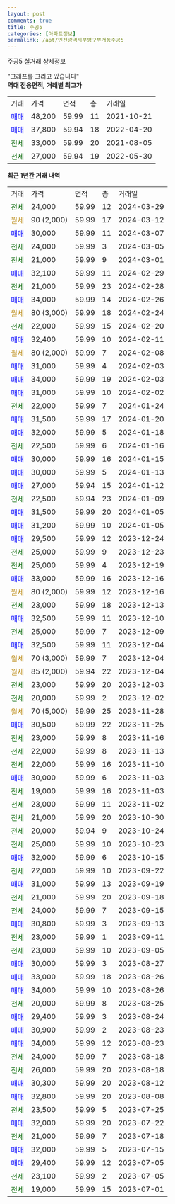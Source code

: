 ```yaml
---
layout: post
comments: true
title: 주공5
categories: [아파트정보]
permalink: /apt/인천광역시부평구부개동주공5
---
```


주공5 실거래 상세정보

<script type="text/javascript">
  google.charts.load('current', {'packages':['line', 'corechart']});
  google.charts.setOnLoadCallback(drawChart);

  function drawChart() {
    var data = new google.visualization.DataTable();
    data.addColumn('date', '거래일');
    data.addColumn('number', "매매");
    data.addColumn('number', "전세");
    data.addColumn('number', "전매");

    data.addRows([[new Date(Date.parse("2024-03-29")), null, 24000, null], [new Date(Date.parse("2024-03-12")), null, null, null], [new Date(Date.parse("2024-03-07")), 30000, null, null], [new Date(Date.parse("2024-03-05")), null, 24000, null], [new Date(Date.parse("2024-03-01")), null, 21000, null], [new Date(Date.parse("2024-02-29")), 32100, null, null], [new Date(Date.parse("2024-02-28")), null, 21000, null], [new Date(Date.parse("2024-02-26")), 34000, null, null], [new Date(Date.parse("2024-02-24")), null, null, null], [new Date(Date.parse("2024-02-20")), null, 22000, null], [new Date(Date.parse("2024-02-11")), 32400, null, null], [new Date(Date.parse("2024-02-08")), null, null, null], [new Date(Date.parse("2024-02-03")), 31000, null, null], [new Date(Date.parse("2024-02-03")), 34000, null, null], [new Date(Date.parse("2024-02-02")), 31000, null, null], [new Date(Date.parse("2024-01-24")), null, 22000, null], [new Date(Date.parse("2024-01-20")), 31500, null, null], [new Date(Date.parse("2024-01-18")), 32000, null, null], [new Date(Date.parse("2024-01-16")), null, 22500, null], [new Date(Date.parse("2024-01-15")), 30000, null, null], [new Date(Date.parse("2024-01-13")), 30000, null, null], [new Date(Date.parse("2024-01-12")), 27000, null, null], [new Date(Date.parse("2024-01-09")), null, 22500, null], [new Date(Date.parse("2024-01-05")), 31500, null, null], [new Date(Date.parse("2024-01-05")), 31200, null, null], [new Date(Date.parse("2023-12-24")), 29500, null, null], [new Date(Date.parse("2023-12-23")), null, 25000, null], [new Date(Date.parse("2023-12-19")), null, 25000, null], [new Date(Date.parse("2023-12-16")), 33000, null, null], [new Date(Date.parse("2023-12-16")), null, null, null], [new Date(Date.parse("2023-12-13")), null, 23000, null], [new Date(Date.parse("2023-12-10")), 32500, null, null], [new Date(Date.parse("2023-12-09")), null, 25000, null], [new Date(Date.parse("2023-12-04")), 32500, null, null], [new Date(Date.parse("2023-12-04")), null, null, null], [new Date(Date.parse("2023-12-04")), null, null, null], [new Date(Date.parse("2023-12-03")), null, 23000, null], [new Date(Date.parse("2023-12-02")), null, 20000, null], [new Date(Date.parse("2023-11-28")), null, null, null], [new Date(Date.parse("2023-11-25")), 30500, null, null], [new Date(Date.parse("2023-11-16")), null, 23000, null], [new Date(Date.parse("2023-11-13")), null, 22000, null], [new Date(Date.parse("2023-11-10")), null, 22000, null], [new Date(Date.parse("2023-11-03")), 30000, null, null], [new Date(Date.parse("2023-11-03")), null, 19000, null], [new Date(Date.parse("2023-11-02")), null, 23000, null], [new Date(Date.parse("2023-10-30")), null, 21000, null], [new Date(Date.parse("2023-10-24")), null, 20000, null], [new Date(Date.parse("2023-10-23")), null, 25000, null], [new Date(Date.parse("2023-10-15")), 32000, null, null], [new Date(Date.parse("2023-09-22")), null, 22000, null], [new Date(Date.parse("2023-09-19")), 31000, null, null], [new Date(Date.parse("2023-09-18")), null, 21000, null], [new Date(Date.parse("2023-09-15")), null, 24000, null], [new Date(Date.parse("2023-09-13")), 30800, null, null], [new Date(Date.parse("2023-09-11")), null, 23000, null], [new Date(Date.parse("2023-09-05")), null, 23000, null], [new Date(Date.parse("2023-08-27")), 30000, null, null], [new Date(Date.parse("2023-08-26")), 33000, null, null], [new Date(Date.parse("2023-08-26")), 34000, null, null], [new Date(Date.parse("2023-08-25")), null, 20000, null], [new Date(Date.parse("2023-08-24")), 29400, null, null], [new Date(Date.parse("2023-08-23")), 30900, null, null], [new Date(Date.parse("2023-08-23")), 34000, null, null], [new Date(Date.parse("2023-08-18")), null, 24000, null], [new Date(Date.parse("2023-08-18")), null, 26000, null], [new Date(Date.parse("2023-08-12")), 30300, null, null], [new Date(Date.parse("2023-08-08")), 32800, null, null], [new Date(Date.parse("2023-07-25")), null, 23500, null], [new Date(Date.parse("2023-07-22")), 32000, null, null], [new Date(Date.parse("2023-07-18")), null, 21000, null], [new Date(Date.parse("2023-07-15")), 32000, null, null], [new Date(Date.parse("2023-07-05")), 29400, null, null], [new Date(Date.parse("2023-07-05")), null, 23100, null], [new Date(Date.parse("2023-07-01")), null, 19000, null]]);

    var options = {
      hAxis: {
        format: 'yyyy/MM/dd'
      },    
      lineWidth: 0,
      pointsVisible: true,    
      title: '최근 1년간 유형별 실거래가 분포',
      legend: { position: 'bottom' }
    };

    var formatter = new google.visualization.NumberFormat({pattern:'###,###'} );
    formatter.format(data, 1);
    formatter.format(data, 2);
    
    setTimeout(function() {
        var chart = new google.visualization.LineChart(document.getElementById('columnchart_material'));
        chart.draw(data, (options));
        document.getElementById('loading').style.display = 'none';
    }, 200);
  }
</script>


<div id="loading" style="z-index:20; display: block; margin-left: 0px">"그래프를 그리고 있습니다"</div>
<div id="columnchart_material" style="width: 95%; margin-left: 0px; display: block"></div>
<!-- contents start -->
<b>역대 전용면적, 거래별 최고가</b>
<table class="sortable">
    <tr>
      <td>거래</td>
      <td>가격</td>
      <td>면적</td>
      <td>층</td>
      <td>거래일</td>
    </tr>
        <tr>
          <td><a style="color: blue">매매</a></td>
          <td>48,200</td>
          <td>59.99</td>
          <td>11</td>
          <td>2021-10-21</td>
        </tr>            <tr>
          <td><a style="color: blue">매매</a></td>
          <td>37,800</td>
          <td>59.94</td>
          <td>18</td>
          <td>2022-04-20</td>
        </tr>        
        <tr>
              <td><a style="color: darkgreen">전세</a></td>
              <td>33,000</td>
              <td>59.99</td>
              <td>20</td>
              <td>2021-08-05</td>
            </tr>            <tr>
              <td><a style="color: darkgreen">전세</a></td>
              <td>27,000</td>
              <td>59.94</td>
              <td>19</td>
              <td>2022-05-30</td>
            </tr>        
    
</table>

<b>최근 1년간 거래 내역</b>

<table class="sortable">
    <tr>
      <td>거래</td>
      <td>가격</td>
      <td>면적</td>
      <td>층</td>
      <td>거래일</td>
    </tr>
    <tr>
      <td><a style="color: darkgreen">전세</a></td>
      <td>24,000</td>
      <td>59.99</td>
      <td>12</td>
      <td>2024-03-29</td>
    </tr>          <tr>
      <td><a style="color: darkgoldenrod">월세</a></td>
      <td>90 (2,000)</td>
      <td>59.99</td>
      <td>17</td>
      <td>2024-03-12</td>
    </tr>          <tr>
      <td><a style="color: blue">매매</a></td>
      <td>30,000</td>
      <td>59.99</td>
      <td>11</td>
      <td>2024-03-07</td>
    </tr>          <tr>
      <td><a style="color: darkgreen">전세</a></td>
      <td>24,000</td>
      <td>59.99</td>
      <td>3</td>
      <td>2024-03-05</td>
    </tr>          <tr>
      <td><a style="color: darkgreen">전세</a></td>
      <td>21,000</td>
      <td>59.99</td>
      <td>9</td>
      <td>2024-03-01</td>
    </tr>          <tr>
      <td><a style="color: blue">매매</a></td>
      <td>32,100</td>
      <td>59.99</td>
      <td>11</td>
      <td>2024-02-29</td>
    </tr>          <tr>
      <td><a style="color: darkgreen">전세</a></td>
      <td>21,000</td>
      <td>59.99</td>
      <td>23</td>
      <td>2024-02-28</td>
    </tr>          <tr>
      <td><a style="color: blue">매매</a></td>
      <td>34,000</td>
      <td>59.99</td>
      <td>14</td>
      <td>2024-02-26</td>
    </tr>          <tr>
      <td><a style="color: darkgoldenrod">월세</a></td>
      <td>80 (3,000)</td>
      <td>59.99</td>
      <td>18</td>
      <td>2024-02-24</td>
    </tr>          <tr>
      <td><a style="color: darkgreen">전세</a></td>
      <td>22,000</td>
      <td>59.99</td>
      <td>15</td>
      <td>2024-02-20</td>
    </tr>          <tr>
      <td><a style="color: blue">매매</a></td>
      <td>32,400</td>
      <td>59.99</td>
      <td>10</td>
      <td>2024-02-11</td>
    </tr>          <tr>
      <td><a style="color: darkgoldenrod">월세</a></td>
      <td>80 (2,000)</td>
      <td>59.99</td>
      <td>7</td>
      <td>2024-02-08</td>
    </tr>          <tr>
      <td><a style="color: blue">매매</a></td>
      <td>31,000</td>
      <td>59.99</td>
      <td>4</td>
      <td>2024-02-03</td>
    </tr>          <tr>
      <td><a style="color: blue">매매</a></td>
      <td>34,000</td>
      <td>59.99</td>
      <td>19</td>
      <td>2024-02-03</td>
    </tr>          <tr>
      <td><a style="color: blue">매매</a></td>
      <td>31,000</td>
      <td>59.99</td>
      <td>10</td>
      <td>2024-02-02</td>
    </tr>          <tr>
      <td><a style="color: darkgreen">전세</a></td>
      <td>22,000</td>
      <td>59.99</td>
      <td>7</td>
      <td>2024-01-24</td>
    </tr>          <tr>
      <td><a style="color: blue">매매</a></td>
      <td>31,500</td>
      <td>59.99</td>
      <td>17</td>
      <td>2024-01-20</td>
    </tr>          <tr>
      <td><a style="color: blue">매매</a></td>
      <td>32,000</td>
      <td>59.99</td>
      <td>5</td>
      <td>2024-01-18</td>
    </tr>          <tr>
      <td><a style="color: darkgreen">전세</a></td>
      <td>22,500</td>
      <td>59.99</td>
      <td>6</td>
      <td>2024-01-16</td>
    </tr>          <tr>
      <td><a style="color: blue">매매</a></td>
      <td>30,000</td>
      <td>59.99</td>
      <td>16</td>
      <td>2024-01-15</td>
    </tr>          <tr>
      <td><a style="color: blue">매매</a></td>
      <td>30,000</td>
      <td>59.99</td>
      <td>5</td>
      <td>2024-01-13</td>
    </tr>          <tr>
      <td><a style="color: blue">매매</a></td>
      <td>27,000</td>
      <td>59.94</td>
      <td>15</td>
      <td>2024-01-12</td>
    </tr>          <tr>
      <td><a style="color: darkgreen">전세</a></td>
      <td>22,500</td>
      <td>59.94</td>
      <td>23</td>
      <td>2024-01-09</td>
    </tr>          <tr>
      <td><a style="color: blue">매매</a></td>
      <td>31,500</td>
      <td>59.99</td>
      <td>20</td>
      <td>2024-01-05</td>
    </tr>          <tr>
      <td><a style="color: blue">매매</a></td>
      <td>31,200</td>
      <td>59.99</td>
      <td>10</td>
      <td>2024-01-05</td>
    </tr>          <tr>
      <td><a style="color: blue">매매</a></td>
      <td>29,500</td>
      <td>59.99</td>
      <td>12</td>
      <td>2023-12-24</td>
    </tr>          <tr>
      <td><a style="color: darkgreen">전세</a></td>
      <td>25,000</td>
      <td>59.99</td>
      <td>9</td>
      <td>2023-12-23</td>
    </tr>          <tr>
      <td><a style="color: darkgreen">전세</a></td>
      <td>25,000</td>
      <td>59.99</td>
      <td>4</td>
      <td>2023-12-19</td>
    </tr>          <tr>
      <td><a style="color: blue">매매</a></td>
      <td>33,000</td>
      <td>59.99</td>
      <td>16</td>
      <td>2023-12-16</td>
    </tr>          <tr>
      <td><a style="color: darkgoldenrod">월세</a></td>
      <td>80 (2,000)</td>
      <td>59.99</td>
      <td>12</td>
      <td>2023-12-16</td>
    </tr>          <tr>
      <td><a style="color: darkgreen">전세</a></td>
      <td>23,000</td>
      <td>59.99</td>
      <td>18</td>
      <td>2023-12-13</td>
    </tr>          <tr>
      <td><a style="color: blue">매매</a></td>
      <td>32,500</td>
      <td>59.99</td>
      <td>11</td>
      <td>2023-12-10</td>
    </tr>          <tr>
      <td><a style="color: darkgreen">전세</a></td>
      <td>25,000</td>
      <td>59.99</td>
      <td>7</td>
      <td>2023-12-09</td>
    </tr>          <tr>
      <td><a style="color: blue">매매</a></td>
      <td>32,500</td>
      <td>59.99</td>
      <td>11</td>
      <td>2023-12-04</td>
    </tr>          <tr>
      <td><a style="color: darkgoldenrod">월세</a></td>
      <td>70 (3,000)</td>
      <td>59.99</td>
      <td>7</td>
      <td>2023-12-04</td>
    </tr>          <tr>
      <td><a style="color: darkgoldenrod">월세</a></td>
      <td>85 (2,000)</td>
      <td>59.94</td>
      <td>22</td>
      <td>2023-12-04</td>
    </tr>          <tr>
      <td><a style="color: darkgreen">전세</a></td>
      <td>23,000</td>
      <td>59.99</td>
      <td>20</td>
      <td>2023-12-03</td>
    </tr>          <tr>
      <td><a style="color: darkgreen">전세</a></td>
      <td>20,000</td>
      <td>59.99</td>
      <td>2</td>
      <td>2023-12-02</td>
    </tr>          <tr>
      <td><a style="color: darkgoldenrod">월세</a></td>
      <td>70 (5,000)</td>
      <td>59.99</td>
      <td>25</td>
      <td>2023-11-28</td>
    </tr>          <tr>
      <td><a style="color: blue">매매</a></td>
      <td>30,500</td>
      <td>59.99</td>
      <td>22</td>
      <td>2023-11-25</td>
    </tr>          <tr>
      <td><a style="color: darkgreen">전세</a></td>
      <td>23,000</td>
      <td>59.99</td>
      <td>8</td>
      <td>2023-11-16</td>
    </tr>          <tr>
      <td><a style="color: darkgreen">전세</a></td>
      <td>22,000</td>
      <td>59.99</td>
      <td>8</td>
      <td>2023-11-13</td>
    </tr>          <tr>
      <td><a style="color: darkgreen">전세</a></td>
      <td>22,000</td>
      <td>59.99</td>
      <td>16</td>
      <td>2023-11-10</td>
    </tr>          <tr>
      <td><a style="color: blue">매매</a></td>
      <td>30,000</td>
      <td>59.99</td>
      <td>6</td>
      <td>2023-11-03</td>
    </tr>          <tr>
      <td><a style="color: darkgreen">전세</a></td>
      <td>19,000</td>
      <td>59.99</td>
      <td>16</td>
      <td>2023-11-03</td>
    </tr>          <tr>
      <td><a style="color: darkgreen">전세</a></td>
      <td>23,000</td>
      <td>59.99</td>
      <td>11</td>
      <td>2023-11-02</td>
    </tr>          <tr>
      <td><a style="color: darkgreen">전세</a></td>
      <td>21,000</td>
      <td>59.99</td>
      <td>20</td>
      <td>2023-10-30</td>
    </tr>          <tr>
      <td><a style="color: darkgreen">전세</a></td>
      <td>20,000</td>
      <td>59.94</td>
      <td>9</td>
      <td>2023-10-24</td>
    </tr>          <tr>
      <td><a style="color: darkgreen">전세</a></td>
      <td>25,000</td>
      <td>59.99</td>
      <td>10</td>
      <td>2023-10-23</td>
    </tr>          <tr>
      <td><a style="color: blue">매매</a></td>
      <td>32,000</td>
      <td>59.99</td>
      <td>6</td>
      <td>2023-10-15</td>
    </tr>          <tr>
      <td><a style="color: darkgreen">전세</a></td>
      <td>22,000</td>
      <td>59.99</td>
      <td>10</td>
      <td>2023-09-22</td>
    </tr>          <tr>
      <td><a style="color: blue">매매</a></td>
      <td>31,000</td>
      <td>59.99</td>
      <td>13</td>
      <td>2023-09-19</td>
    </tr>          <tr>
      <td><a style="color: darkgreen">전세</a></td>
      <td>21,000</td>
      <td>59.99</td>
      <td>20</td>
      <td>2023-09-18</td>
    </tr>          <tr>
      <td><a style="color: darkgreen">전세</a></td>
      <td>24,000</td>
      <td>59.99</td>
      <td>7</td>
      <td>2023-09-15</td>
    </tr>          <tr>
      <td><a style="color: blue">매매</a></td>
      <td>30,800</td>
      <td>59.99</td>
      <td>3</td>
      <td>2023-09-13</td>
    </tr>          <tr>
      <td><a style="color: darkgreen">전세</a></td>
      <td>23,000</td>
      <td>59.99</td>
      <td>1</td>
      <td>2023-09-11</td>
    </tr>          <tr>
      <td><a style="color: darkgreen">전세</a></td>
      <td>23,000</td>
      <td>59.99</td>
      <td>10</td>
      <td>2023-09-05</td>
    </tr>          <tr>
      <td><a style="color: blue">매매</a></td>
      <td>30,000</td>
      <td>59.99</td>
      <td>3</td>
      <td>2023-08-27</td>
    </tr>          <tr>
      <td><a style="color: blue">매매</a></td>
      <td>33,000</td>
      <td>59.99</td>
      <td>18</td>
      <td>2023-08-26</td>
    </tr>          <tr>
      <td><a style="color: blue">매매</a></td>
      <td>34,000</td>
      <td>59.99</td>
      <td>10</td>
      <td>2023-08-26</td>
    </tr>          <tr>
      <td><a style="color: darkgreen">전세</a></td>
      <td>20,000</td>
      <td>59.99</td>
      <td>8</td>
      <td>2023-08-25</td>
    </tr>          <tr>
      <td><a style="color: blue">매매</a></td>
      <td>29,400</td>
      <td>59.99</td>
      <td>3</td>
      <td>2023-08-24</td>
    </tr>          <tr>
      <td><a style="color: blue">매매</a></td>
      <td>30,900</td>
      <td>59.99</td>
      <td>2</td>
      <td>2023-08-23</td>
    </tr>          <tr>
      <td><a style="color: blue">매매</a></td>
      <td>34,000</td>
      <td>59.99</td>
      <td>12</td>
      <td>2023-08-23</td>
    </tr>          <tr>
      <td><a style="color: darkgreen">전세</a></td>
      <td>24,000</td>
      <td>59.99</td>
      <td>7</td>
      <td>2023-08-18</td>
    </tr>          <tr>
      <td><a style="color: darkgreen">전세</a></td>
      <td>26,000</td>
      <td>59.99</td>
      <td>20</td>
      <td>2023-08-18</td>
    </tr>          <tr>
      <td><a style="color: blue">매매</a></td>
      <td>30,300</td>
      <td>59.99</td>
      <td>20</td>
      <td>2023-08-12</td>
    </tr>          <tr>
      <td><a style="color: blue">매매</a></td>
      <td>32,800</td>
      <td>59.99</td>
      <td>20</td>
      <td>2023-08-08</td>
    </tr>          <tr>
      <td><a style="color: darkgreen">전세</a></td>
      <td>23,500</td>
      <td>59.99</td>
      <td>5</td>
      <td>2023-07-25</td>
    </tr>          <tr>
      <td><a style="color: blue">매매</a></td>
      <td>32,000</td>
      <td>59.99</td>
      <td>20</td>
      <td>2023-07-22</td>
    </tr>          <tr>
      <td><a style="color: darkgreen">전세</a></td>
      <td>21,000</td>
      <td>59.99</td>
      <td>7</td>
      <td>2023-07-18</td>
    </tr>          <tr>
      <td><a style="color: blue">매매</a></td>
      <td>32,000</td>
      <td>59.99</td>
      <td>5</td>
      <td>2023-07-15</td>
    </tr>          <tr>
      <td><a style="color: blue">매매</a></td>
      <td>29,400</td>
      <td>59.99</td>
      <td>12</td>
      <td>2023-07-05</td>
    </tr>          <tr>
      <td><a style="color: darkgreen">전세</a></td>
      <td>23,100</td>
      <td>59.99</td>
      <td>2</td>
      <td>2023-07-05</td>
    </tr>          <tr>
      <td><a style="color: darkgreen">전세</a></td>
      <td>19,000</td>
      <td>59.99</td>
      <td>15</td>
      <td>2023-07-01</td>
    </tr>      </table>
<!-- contents end -->    

